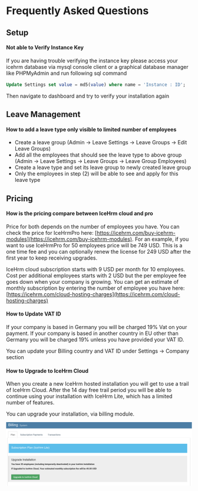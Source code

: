 # Frequently Asked Questions

## Setup

#### Not able to Verify Instance Key

If you are having trouble verifying the instance key please access your icehrm database via mysql console client or a graphical 
database manager like PHPMyAdmin and run following sql command
```sql
Update Settings set value = md5(value) where name = 'Instance : ID';
```

Then navigate to dashboard and try to verify your installation again

## Leave Management

#### How to add a leave type only visible to limited number of employees

- Create a leave group (Admin -> Leave Settings -> Leave Groups -> Edit Leave Groups)
- Add all the employees that should see the leave type to above group (Admin -> Leave Settings -> Leave Groups -> Leave Group Employees)
- Create a leave type and set its leave group to newly created leave group
- Only the employees in step (2) will be able to see and apply for this leave type

## Pricing

#### How is the pricing compare between IceHrm cloud and pro

Price for both depends on the number of employees you have. You can check the price for IceHrmPro here: [https://icehrm.com/buy-icehrm-modules](https://icehrm.com/buy-icehrm-modules). For an example, if you want to use IceHrmPro for 50 employees price will be 749 USD. This is a one time fee and you can optionally renew the license for 249 USD after the first year to keep receiving upgrades.

IceHrm cloud subscription starts with 9 USD per month for 10 employees. Cost per additional employees starts with 2 USD but the per employee fee goes down when your company is growing. You can get an estimate of monthly subscription by entering the number of employee you have here: [https://icehrm.com/cloud-hosting-charges](https://icehrm.com/cloud-hosting-charges)


#### How to Update VAT ID

If your company is based in Germany you will be charged 19% Vat on your payment.
If your company is based in another country in EU other than Germany you will be charged 19% unless you have provided your VAT ID.

You can update your Billing country and VAT ID under Settings -> Company section

#### How to Upgrade to IceHrm Cloud

When you create a new IceHrm hosted installation you will get to use a trail of IceHrm Cloud. After the 14 day free trail period you will
be able to continue using your installation with IceHrm Lite, which has a limited number of features.

You can upgrade your installation, via billing module.

![](/assets/upgrade_to_icehrm_cloud.png)

